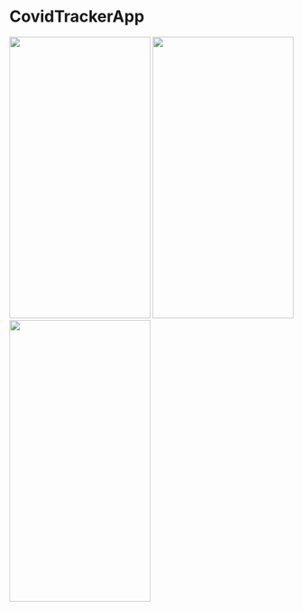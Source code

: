 # CovidTrackerApp


<img src="https://user-images.githubusercontent.com/92275173/214079156-7869fdc5-04cf-4d61-a3d4-51dab1f57859.png" height="500" width="250" > <img src="https://user-images.githubusercontent.com/92275173/214079167-08893fdf-2f2c-461d-8351-9ea2e3c06433.png" height="500" width="250" > <img src="https://user-images.githubusercontent.com/92275173/214079180-879e08bd-ced6-47de-871e-45173ed90d04.png" height="500" width="250" >
